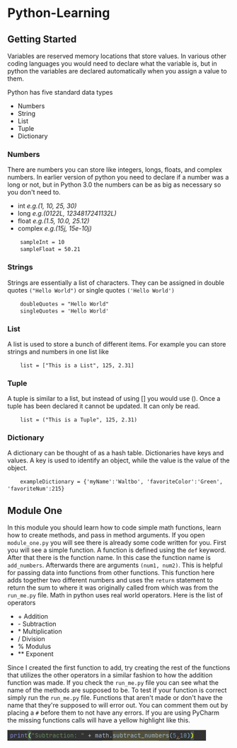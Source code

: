 # Python-Learning

## Getting Started
Variables are reserved memory locations that store values. In various other coding languages you would need to declare what the variable is, but in python the variables are declared automatically when you assign a value to them. 

Python has five standard data types
- Numbers
- String
- List
- Tuple
- Dictionary

### Numbers
There are numbers you can store like integers, longs, floats, and complex numbers. In earlier version of python you need to declare if a number was a long or not, but in Python 3.0 the numbers can be as big as necessary so you don't need to. 
- int _e.g.(1, 10, 25, 30)_
- long _e.g.(0122L, 1234817241132L)_
- float _e.g.(1.5, 10.0, 25.12)_
- complex _e.g.(15j, 15e-10j)_
```
    sampleInt = 10
    sampleFloat = 50.21
```

### Strings
Strings are essentially a list of characters. They can be assigned in double quotes `("Hello World")` or single quotes `('Hello World')`
```
    doubleQuotes = "Hello World"
    singleQuotes = 'Hello World'
```

### List
A list is used to store a bunch of different items. For example you can store strings and numbers in one list like 
```
    list = ["This is a List", 125, 2.31]
```
### Tuple
A tuple is similar to a list, but instead of using [] you would use (). Once a tuple has been declared it cannot be updated. It can only be read.
```
    list = ("This is a Tuple", 125, 2.31)
```
### Dictionary
A dictionary can be thought of as a hash table. Dictionaries have keys and values. A key is used to identify an object, while the value is the value of the object.
```
    exampleDictionary = {'myName':'Waltbo', 'favoriteColor':'Green', 'favoriteNum':215}
```
## Module One
In this module you should learn how to code simple math functions, learn how to create methods, and pass in method arguments. If you open `module_one.py` you will see there is already some code written for you. First you will see a simple function. A function is defined using the `def` keyword. 
After that there is the function name. In this case the function name is `add_numbers`. Afterwards there are arguments `(num1, num2)`. This is helpful for passing data into functions from other functions. This function here adds together two different numbers and uses the `return` statement to return the sum to where it was originally called from which was from the `run_me.py` file.
Math in python uses real world operators. Here is the list of operators
- \+ Addition
- \- Subtraction
- \* Multiplication
- / Division
- % Modulus
- ** Exponent

Since I created the first function to add, try creating the rest of the functions that utilizes the other operators in a similar fashion to how the addition function was made. 
If you check the `run_me.py` file you can see what the name of the methods are supposed to be. To test if your function is correct simply run the `run_me.py` file. Functions that aren't made or don't have the name that they're supposed to will error out. You can comment them out by placing a `#` before them to not have any errors. If you are using PyCharm the missing functions calls will have a yellow highlight like this.

![missing function example](photos/missingFunctionExample.png "Missing Function Example")
